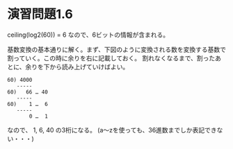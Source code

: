 # 演習問題1.6

ceiling(log2(60)) = 6
なので、6ビットの情報が含まれる。

基数変換の基本通りに解く。まず、下図のように変換される数を変換する基数で割っていく。この時に余りを右に記載しておく。
割れなくなるまで、割ったあとに、余りを下から読み上げていけばよい。

```
60) 4000
   -----
60)   66 … 40
   -----
60)    1 …  6
   -----
       0 …  1
```

なので、
1, 6, 40
の3桁になる。
(a〜zを使っても、36進数までしか表記できない・・・)
